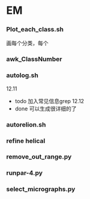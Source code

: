 # EM

### Plot_each_class.sh
画每个分类，每个

### awk_ClassNumber


### autolog.sh
12.11 
- todo 加入常见信息grep
12.12
- done 可以生成很详细的了

### autorelion.sh



### refine helical


### remove_out_range.py


### runpar-4.py


### select_micrographs.py


